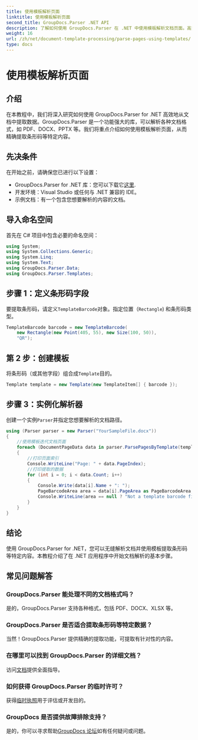 ```yaml
---
title: 使用模板解析页面
linktitle: 使用模板解析页面
second_title: GroupDocs.Parser .NET API
description: 了解如何使用 GroupDocs.Parser 在 .NET 中使用模板解析文档页面。高效地为您的应用程序提取特定内容。
weight: 16
url: /zh/net/document-template-processing/parse-pages-using-templates/
type: docs
---
```

# 使用模板解析页面

## 介绍
在本教程中，我们将深入研究如何使用 GroupDocs.Parser for .NET 高效地从文档中提取数据。GroupDocs.Parser 是一个功能强大的库，可以解析各种文档格式，如 PDF、DOCX、PPTX 等。我们将重点介绍如何使用模板解析页面，从而精确提取条形码等特定内容。
## 先决条件
在开始之前，请确保您已进行以下设置：
-  GroupDocs.Parser for .NET 库：您可以下载它[这里](https://releases.groupdocs.com/parser/net/).
- 开发环境：Visual Studio 或任何与 .NET 兼容的 IDE。
- 示例文档：有一个包含您想要解析的内容的文档。

## 导入命名空间
首先在 C# 项目中包含必要的命名空间：
```csharp
using System;
using System.Collections.Generic;
using System.Linq;
using System.Text;
using GroupDocs.Parser.Data;
using GroupDocs.Parser.Templates;
```
## 步骤 1：定义条形码字段
要提取条形码，请定义`TemplateBarcode`对象。指定位置（`Rectangle`) 和条形码类型。
```csharp
TemplateBarcode barcode = new TemplateBarcode(
    new Rectangle(new Point(405, 55), new Size(100, 50)),
    "QR");
```
## 第 2 步：创建模板
将条形码（或其他字段）组合成`Template`目的。
```csharp
Template template = new Template(new TemplateItem[] { barcode });
```
## 步骤 3：实例化解析器
创建一个实例`Parser`并指定您想要解析的文档路径。
```csharp
using (Parser parser = new Parser("YourSampleFile.docx"))
{
    //使用模板迭代文档页面
    foreach (DocumentPageData data in parser.ParsePagesByTemplate(template))
    {
        //打印页面索引
        Console.WriteLine("Page: " + data.PageIndex);
        //打印提取的数据
        for (int i = 0; i < data.Count; i++)
        {
            Console.Write(data[i].Name + ": ");
            PageBarcodeArea area = data[i].PageArea as PageBarcodeArea;
            Console.WriteLine(area == null ? "Not a template barcode field" : area.Value);
        }
    }
}
```

## 结论
使用 GroupDocs.Parser for .NET，您可以无缝解析文档并使用模板提取条形码等特定内容。本教程介绍了在 .NET 应用程序中开始文档解析的基本步骤。

## 常见问题解答
### GroupDocs.Parser 能处理不同的文档格式吗？
是的，GroupDocs.Parser 支持各种格式，包括 PDF、DOCX、XLSX 等。
### GroupDocs.Parser 是否适合提取条形码等特定数据？
当然！GroupDocs.Parser 提供精确的提取功能，可提取有针对性的内容。
### 在哪里可以找到 GroupDocs.Parser 的详细文档？
访问[文档](https://tutorials.groupdocs.com/parser/net/)提供全面指导。
### 如何获得 GroupDocs.Parser 的临时许可？
获得[临时执照](https://purchase.groupdocs.com/temporary-license/)用于评估或开发目的。
### GroupDocs 是否提供故障排除支持？
是的，你可以寻求帮助[GroupDocs 论坛](https://forum.groupdocs.com/c/parser/17)如有任何疑问或问题。